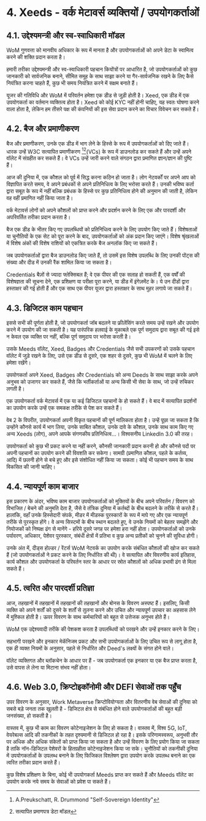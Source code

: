 # 4. Xeeds - वर्क मेटावर्स व्यक्तियों / उपयोगकर्ताओं

## 4.1. उद्देश्यमन्त्री और स्व-स्वाधिकारी मॉडल

WoM गुणवत्ता को मानवीय अधिकार के रूप में मानता है और उपयोगकर्ताओं को अपने डेटा के स्वामित्व करने की शक्ति प्रदान करता है।

हमारी तरीका उद्देश्यमन्त्री और स्व-स्वाधिकारी पहचान कियोंत्रों पर आधारित है, जो उपयोगकर्ताओं को कुछ जानकारी को सार्वजनिक बनाने, सीमित समूह के साथ साझा करने या गैर-सार्वजनिक रखने के लिए कैसे नियंत्रित करना चाहते हैं, कुछ भी समय नियंत्रित करने में सक्षम बनाते हैं।

यूजर की गतिविधि और WoM में परिवर्तन हमेशा एक डीड से जुड़ी होती है। Xeed, एक डीड में एक उपयोगकर्ता का वर्तमान व्यक्तित्व होता है। Xeed को कोई KYC नहीं होनी चाहिए, यह स्वतः घोषणा करने वाला होता है, लेकिन हम तीसरे पक्ष की कंपनियों की इस सेवा प्रदान करने का विचार विवेचन कर सकते हैं।

## 4.2. बैज और प्रमाणीकरण

बैज और प्रमाणीकरण, उनके एक डीड में भाग लेने के हिस्से के रूप में उपयोगकर्ताओं को दिए जाते हैं। धारक उन्हें W3C सत्यापित प्रमाणीकरण [^7][^8](VCs) के रूप में डाउनलोड कर सकते हैं और उन्हें अपने वॉलेट में संग्रहीत कर सकते हैं। वे VCs उन्हें जारी करने वाले संगठन द्वारा प्रमाणित ज्ञान/ज्ञान की पुष्टि हैं।

आज की दुनिया में, एक कौशल को पूर्व में सिद्ध करना कठिन हो जाता है। लोग नेटवर्कों पर अपने आप को विज्ञापित करते समय, वे अपने प्रबंधकों से अपने प्रतिनिधित्व के लिए भरोसा करते हैं। उनकी भविष्य कर्ता द्वारा सबूत के रूप में नहीं बल्कि प्रबंधक के हिस्से पर कुछ प्रतिनिधित्व होने की अनुमान की जाती है, लेकिन वह वहीं प्रमाणित नहीं किया जाता है।

वर्क मेटावर्स लोगों को अपने कौशलों को प्राप्त करने और प्रदर्शन करने के लिए एक और पारदर्शी और अपरिवर्तित तरीका प्रदान करता है।

बैज एक डीड के भीतर किए गए उपलब्धियों को प्रतिनिधित्व करने के लिए उपयोग किए जाते हैं। विशेषताओं या चुनौतियों के एक सेट को पूरा करने के बाद, उपयोगकर्ताओं को अंक प्रदान किए जाएंगे। विशेष श्रृंखलाओं में विशेष अंकों की विशेष राशियों को एकत्रित करके बैज अनलॉक किए जा सकते हैं।

जब उपयोगकर्ताओं द्वारा बैज डाउनलोड किए जाते हैं, तो उसमें इस विशेष उपलब्धि के लिए उनकी पोंट्स की संख्या और दीड में उनकी रैंक शामिल किया जा सकता है।

Credentials बैज़ों से ज्यादा फ्लेक्सिबल हैं; वे एक पीयर की एक सलाह हो सकती हैं, एक वर्षों की विशेषज्ञता की सूचना देने, एक प्रशिक्षण या परीक्षा पूरा करने, या डीड में इंगेज़मेंट के। ये उन दीडों द्वारा हस्ताक्षर की गई होती हैं और एक साथ एक पीयर यूजर द्वारा हस्ताक्षर के साथ मुहर लगाये जा सकते हैं।

## 4.3. डिजिटल काम पहचान

इससे सभी की पूर्णता होती है, जो उपयोगकर्ता जॉब बदलने या फ्रीलेंसिंग करते समय उन्हें रखने और उपयोग करने में उपयोग की जा सकती है। यह पारंपरिक हलवाई के मुकाबले एक पूर्ण समुदाय द्वारा सबूत की गई इसे न केवल एक व्यक्ति पर नहीं, बल्कि पूर्ण समुदाय पर भरोसा करती है।

उसके Meeds वॉलेट, Xeed, Badges और Credentials जैसे सभी उपकरणों को उसके पहचान वॉलेट में जुड़े रखने के लिए, उसे एक डीड से दूसरे, एक शहर से दुसरे, कुछ भी WoM में चलने के लिए हमेशा रखेंगे।

उपयोगकर्ता अपने Xeed, Badges और Credentials को अन्य Deeds के साथ साझा करके अपने अनुभव को उजागर कर सकते हैं, जैसे कि भर्तीकर्ताओं या अन्य किसी भी सेवा के साथ, जो उन्हें रुचिकर लगती है।

एक उपयोगकर्ता वर्क मेटावर्स में एक या कई डिजिटल पहचानों के हो सकते हैं। वे बाद में सत्यापित प्रदर्शनों का उपयोग करके उन्हें एक समकक्ष तरीके से पेश कर सकते हैं।

वेब 2 के विपरीत, उपयोगकर्ता अपनी विकृत पहचानों की पूर्ण मालिकता होता है। उन्हें पूछा जा सकता है कि उन्होंने कौनसे कार्य में भाग लिया, उनके साबित कौशल, उनके दावे के कौशल, उनके साथ काम किए गए अन्य Xeeds (लोग), अपने आपके संगणकीय प्रतिनिधित्व...। विश्वसनीय LinkedIn 3.0 की तरह।

उपयोगकर्ता को कुछ भी प्रकट करने या नहीं करने, कौनसी जानकारी प्रदान करनी हो और कौनसे पदों पर अपनी पहचानों का उपयोग करने की विवशति कर सकेगा। सामग्री (प्रमाणित कौशल, पहले के कर्तव्य, आदि) में छलनी होने से बचे हुए और इसे संशोधित नहीं किया जा सकता। कोई भी पहचान समय के साथ विकसित की जानी चाहिए।

## 4.4. न्यायपूर्ण काम बाजार

इस प्रकारण के अंदर, भविष्य काम बाजार उपयोगकर्ताओं को मुक्तियों के बीच अपने परिवर्तन / विवरण को विभाजित / बेचने की अनुमति देता है, जैसे वे तंत्रिक दुनिया में कर्तब्दों के बीच बदलने के तरीके से करते हैं। हालांकि, वहाँ उनके हिस्सेदारी संपर्क, मीडर में मीडस्क पुरस्कारों के रूप में मापे गए और एक न्यायपूर्ण तरीके से पुरस्कृत होंगे। वे अन्य सिस्टमों के बीच स्थान बदलते हुए, वे उनके नियमों को बेहतर समझेंगे और नियोजकों को निष्पक्ष ढंग से मानेंगे - हरिये दूसरे जगह पर हमेशा हरा नहीं होता। उपयोगकर्ताओं को उनके पर्यावरण, अधिकार, पेशेवर पुरस्कार, संबंधी क्षेत्रों में प्रतिभा व कुछ अन्य प्रतीकों को चुनने की सुविधा होगी।

उनके अंत में, दीड्स होल्डर / रेंटर्स WoM नेटवर्क का उपयोग करके संबंधित कौशलों की खोज कर सकते हैं (जो उपयोगकर्ताओं ने प्रकट करने के लिए निर्धारित की थी)। वे सत्यापित और विवरणीय कार्य इतिहास, कार्य कौशल और उपयोगकर्ता के परिवर्तन स्तर के आधार पर स्रोत कौशलों को अधिक प्रभावी ढंग से मिला सकते हैं।

## 4.5. त्वरित और पारदर्शी प्रतिज्ञा

आज, तहखानों में तहखानों में तहखानों की तहखानों और बोनस के विवरण अस्पष्ट हैं। इसलिए, किसी व्यक्ति को अपने शर्तों को दुसरे के शर्तों से तुलना करने और उचित और न्यायपूर्ण उपचार का अहसास लेने में मुश्किल होती है। ऊपर विवरण के साथ कर्मचारियों को बहुत से उत्तेजक अनुभव होते हैं।

WoM एक उद्देश्यवादी तरीके की पेशकश करता है उपलब्धियों को परखने और उन्हें इनकार करने के लिए।

सहभागी परखने और इनकार मेकॅनिजम प्रकट और सभी उपयोगकर्ताओं के लिए उचित रूप से लागू होता है, एक ही व्यक्त नियमों के अनुसार, पहले से निर्धारित और Deed's लक्ष्यों के संगत होने वाले।

वॉलेट व्यक्तिगत और ब्लॉकचेन के आधार पर हैं - जब उपयोगकर्ता एक इनकार या एक बैज प्राप्त करता है, उसे वापस ले लेना या मिटाना संभव नहीं होता।

## 4.6. Web 3.0, क्रिप्टोइकॉनोमी और DEFI सेवाओं तक पहुँच

उपर विवरण के अनुसार, Work Metaverse क्रिप्टोवियोग्यता और वितरणीय वेब सेवाओं की दुनिया को सबसे बड़े जनता तक खुलती है - डिजिटल क्षेत्र से संबंधित होने वाले उपयोगकर्ताओं की बहुत बड़ी जनसंख्या, हो सकती है।

वास्तव में, कुछ भी काम का विवरण कोटेनाइजेशन के लिए हो सकता है। वास्तव में, विश्व 5G, IoT, वेयरेबल्स आदि की तकनीकों के तहत दृश्यमानी से डिजिटल हो रहा है। इसके परिणामस्वरूप, अनुभवी तौर पर अधिक और अधिक संकेतों को प्राप्त किया जा सकता है और उन्हें विवरण के लिए प्रयोग किया जा सकता है ताकि नॉन-डिजिटल पेशेवरों के हितग्रहीता कोटेनाइजेशन किया जा सके। चुनौतियों को तकनीकी दुनिया में उपयोगकर्ताओं के उपलब्ध बनाने के लिए फिजिकल विश्लेषण द्वारा उपयोग करके उपलब्ध बनाने का एक त्वरित तरीका प्रदान करते हैं।

कुछ विशेष प्रशिक्षण के बिना, कोई भी उपयोगकर्ता Meeds प्राप्त कर सकते हैं और Meeds वॉलेट का उपयोग करके नये समय के सेवाओं को प्रवेश पा सकते हैं।

[^7]: A.Preukschatt, R. Drummond "Self-Sovereign Identity"
[^8]: सत्यापित प्रमाणपत्र डेटा मॉडल
